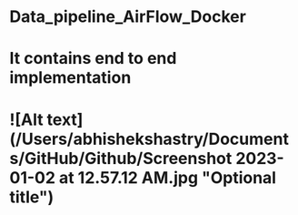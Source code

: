 # Data_pipeline_AirFlow_Docker
# It contains end to end implementation
# ![Alt text](/Users/abhishekshastry/Documents/GitHub/Github/Screenshot 2023-01-02 at 12.57.12 AM.jpg "Optional title")


